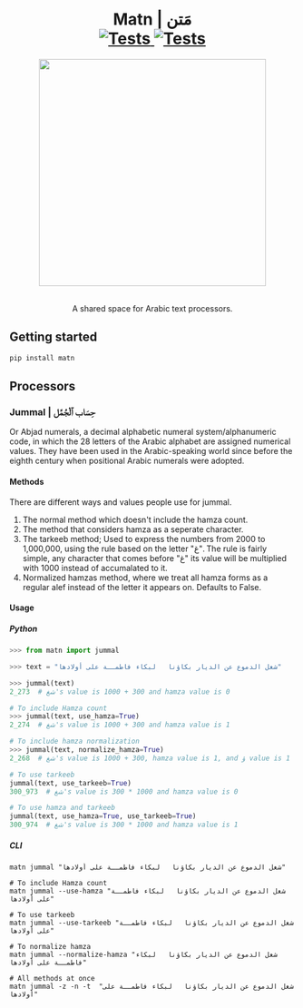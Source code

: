 
<h1 align="center">
  Matn | مَتن
  <br>
  <a href="https://github.com/iamjazzar/matn/actions/workflows/ci.yml">
    <img style="max-width: 100%;" alt="Tests" src="https://github.com/iamjazzar/matn/actions/workflows/ci.yml/badge.svg" />
  </a>
  <a href="https://badge.fury.io/py/matn">
    <img style="max-width: 100%;" alt="Tests" src="https://badge.fury.io/py/matn.svg" />    
  </a>
</h1>
<p align="center">
  <a href="https://www.ahmedjazzar.com/">
  <picture>
      <source srcset="https://user-images.githubusercontent.com/11036472/172036047-b60ad299-e30f-4a16-85f7-645d95edd1b8.png" media="(prefers-color-scheme: dark)" />
      <img width="400" id="screenshot" src="https://user-images.githubusercontent.com/11036472/172036055-b0a9c55c-3986-411d-955f-790130c49c27.png" />
    </picture>
  </a>
</p>
<p align="center">
  <br>
    A shared space for Arabic text processors.
  <br>
</p>


## Getting started

```bash
pip install matn
```
## Processors
### Jummal | حِسَاب ٱلْجُمَّل
Or Abjad numerals, a decimal alphabetic numeral system/alphanumeric code, in which the 28 letters of the Arabic alphabet are assigned numerical values. They have been used in the Arabic-speaking world since before the eighth century when positional Arabic numerals were adopted.

#### Methods
There are different ways and values people use for jummal.
1. The normal method which doesn't include the hamza count.
1. The method that considers hamza as a seperate character.
1. The tarkeeb method; Used to express the numbers from 2000 to 1,000,000, using the rule based on the letter "غ". The rule is fairly simple, any character that comes before "غ" its value will be multiplied with 1000 instead of accumalated to it.
1. Normalized hamzas method, where we treat all hamza forms as a regular alef instead of the letter it appears on. Defaults to False.

#### Usage
##### Python
```python
>>> from matn import jummal

>>> text = "شغل الدموع عن الديار بكاؤنا   لبكاء فاطمــة على أولادها"

>>> jummal(text)
2_273  # شغ's value is 1000 + 300 and hamza value is 0

# To include Hamza count
>>> jummal(text, use_hamza=True)
2_274  # شغ's value is 1000 + 300 and hamza value is 1

# To include hamza normalization
>>> jummal(text, normalize_hamza=True)
2_268  # شغ's value is 1000 + 300, hamza value is 1, and ؤ value is 1

# To use tarkeeb
jummal(text, use_tarkeeb=True)
300_973  # شغ's value is 300 * 1000 and hamza value is 0

# To use hamza and tarkeeb
jummal(text, use_hamza=True, use_tarkeeb=True)
300_974  # شغ's value is 300 * 1000 and hamza value is 1
```

##### CLI
```shell
matn jummal "شغل الدموع عن الديار بكاؤنا   لبكاء فاطمــة على أولادها"

# To include Hamza count
matn jummal --use-hamza "شغل الدموع عن الديار بكاؤنا   لبكاء فاطمــة على أولادها"

# To use tarkeeb
matn jummal --use-tarkeeb "شغل الدموع عن الديار بكاؤنا   لبكاء فاطمــة على أولادها"

# To normalize hamza
matn jummal --normalize-hamza "شغل الدموع عن الديار بكاؤنا   لبكاء فاطمــة على أولادها"

# All methods at once
matn jummal -z -n -t  "شغل الدموع عن الديار بكاؤنا   لبكاء فاطمــة على أولادها"
```
